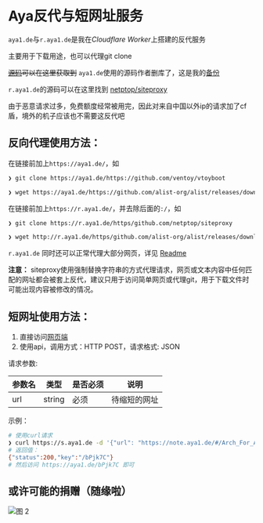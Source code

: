 # Aya反代与短网址服务

`aya1.de`与`r.aya1.de`是我在*Cloudflare Worker*上搭建的反代服务

主要用于下载用途，也可以代理git clone

~~[源码](https://gitlab.com/NickCao/experiments/-/blob/master/workers/r.js)可以在这里获取到~~ `aya1.de`使用的源码作者删库了，这是我的[备份](https://fars.ee/otFV/js)

`r.aya1.de`的源码可以在这里找到 [netptop/siteproxy](https://github.com/netptop/siteproxy)

由于恶意请求过多，免费额度经常被用完，因此对来自中国以外ip的请求加了cf盾，境外的机子应该也不需要这反代吧

## 反向代理使用方法：

在链接前加上`https://aya1.de/`，如

```bash
❯ git clone https://aya1.de/https://github.com/ventoy/vtoyboot

❯ wget https://aya1.de/https://github.com/alist-org/alist/releases/download/v3.7.2/alist-linux-amd64.tar.gz
```

在链接前加上`https://r.aya1.de/`，并去除后面的`:/`，如

```bash
❯ git clone https://r.aya1.de/https/github.com/netptop/siteproxy

❯ wget http://r.aya1.de/https/github.com/alist-org/alist/releases/download/v3.7.2/alist-linux-amd64.tar.gz
```

`r.aya1.de` 同时还可以正常代理大部分网页，详见 [Readme](https://github.com/netptop/siteproxy/blob/master/README.md)

**注意：** siteproxy使用强制替换字符串的方式代理请求，网页或文本内容中任何匹配的网址都会被套上反代，建议只用于访问简单网页或代理git，用于下载文件时可能出现内容被修改的情况。

## 短网址使用方法：
1. 直接访问[网页端](https://s.aya1.de/)
2. 使用api，调用方式：HTTP POST，请求格式: JSON

请求参数:

| 参数名 | 类型   | 是否必须 | 说明         |
| ------ | ------ | -------- | ------------ |
| url    | string | 必须     | 待缩短的网址 |

示例：

```bash
# 使用curl请求
❯ curl https://s.aya1.de -d '{"url": "https://note.aya1.de/#/Arch_For_Aya"}'
# 返回值：
{"status":200,"key":"/bPjk7C"}
# 然后访问 https://aya1.de/bPjk7C 即可
```

## 或许可能的捐赠（随缘啦）
![图 2](/pic/qc.jpg)

